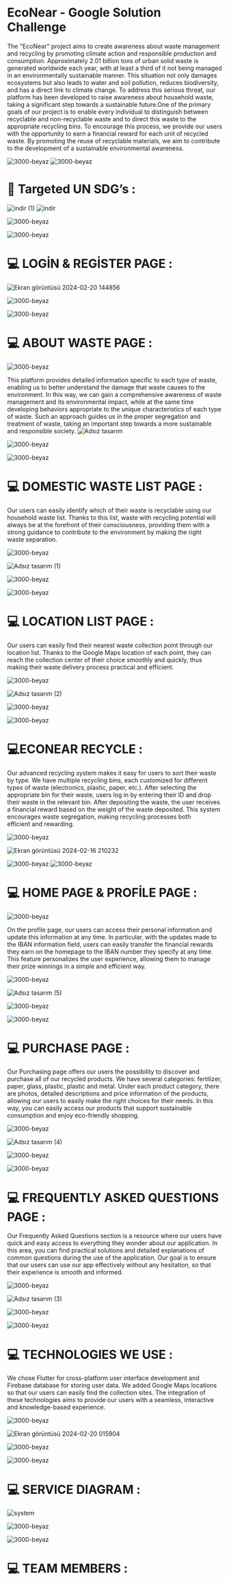 # **EcoNear - Google Solution Challenge**


The "EcoNear" project aims to create awareness about waste management and recycling by promoting climate action and responsible production and consumption. Approximately 2.01 billion tons of urban solid waste is generated worldwide each year, with at least a third of it not being managed in an environmentally sustainable manner. This situation not only damages ecosystems but also leads to water and soil pollution, reduces biodiversity, and has a direct link to climate change. To address this serious threat, our platform has been developed to raise awareness about household waste, taking a significant step towards a sustainable future.One of the primary goals of our project is to enable every individual to distinguish between recyclable and non-recyclable waste and to direct this waste to the appropriate recycling bins. To encourage this process, we provide our users with the opportunity to earn a financial reward for each unit of recycled waste. By promoting the reuse of recyclable materials, we aim to contribute to the development of a sustainable environmental awareness.


![3000-beyaz](https://github.com/burakbaslik/econear_app/assets/88744471/6c3ba341-85bf-46cf-b134-e7491f03b47b)
![3000-beyaz](https://github.com/burakbaslik/econear_app/assets/88744471/929d1009-594a-427d-9f66-442a3fb13ad9)

     
     
# **🎯 Targeted UN SDG’s  :**

![indir (1)](https://github.com/burakbaslik/econear_app/assets/88744471/e1a33e1b-017c-48eb-bb2f-63e500d00836)             ![indir](https://github.com/burakbaslik/econear_app/assets/88744471/616bde27-5898-4f57-b958-d39bdcb06cdc)



![3000-beyaz](https://github.com/burakbaslik/econear_app/assets/88744471/6bd2d239-e0e8-4f0f-9719-0cbda58581a5)

![3000-beyaz](https://github.com/burakbaslik/econear_app/assets/88744471/a4ee0a6b-e4e5-4776-9317-eaad92b112b3)





 




 

# **💻  LOGİN  &  REGİSTER PAGE :**

![Ekran görüntüsü 2024-02-20 144856](https://github.com/burakbaslik/econear_app/assets/88744471/12fe7a7b-4cbc-408c-bb2e-9c570bb4136e)

![3000-beyaz](https://github.com/burakbaslik/econear_app/assets/88744471/bb7018ed-cb3d-4901-b704-629119807187)

![3000-beyaz](https://github.com/burakbaslik/econear_app/assets/88744471/020ae932-eaab-4c2d-ae6c-b51fa79ddd04)





# **💻  ABOUT WASTE PAGE :**









![3000-beyaz](https://github.com/burakbaslik/econear_app/assets/88744471/8dc05fca-e308-4525-a526-40b476aee951)


This platform provides detailed information specific to each type of waste, enabling us to better understand the damage that waste causes to the environment. In this way, we can gain a comprehensive awareness of waste management and its environmental impact, while at the same time developing behaviors appropriate to the unique characteristics of each type of waste. Such an approach guides us in the proper segregation and treatment of waste, taking an important step towards a more sustainable and responsible society.  ![Adsız tasarım](https://github.com/burakbaslik/econear_app/assets/88744471/4427b4aa-21d5-4957-95f1-a75eb2d0dcd3)


![3000-beyaz](https://github.com/burakbaslik/econear_app/assets/88744471/54419f9d-af73-4667-bb7d-f9896619a866)


![3000-beyaz](https://github.com/burakbaslik/econear_app/assets/88744471/cd8d4f26-dc2b-47b2-97bf-cc78e6b863c0)


# **💻 DOMESTIC WASTE LIST PAGE :**






Our users can easily identify which of their waste is recyclable using our household waste list. Thanks to this list, waste with recycling potential will always be at the forefront of their consciousness, providing them with a strong guidance to contribute to the environment by making the right waste separation.

![3000-beyaz](https://github.com/burakbaslik/econear_app/assets/88744471/654a791f-7f72-4d96-bb63-769885c0c9b4)

![Adsız tasarım (1)](https://github.com/burakbaslik/econear_app/assets/88744471/11c9e6ed-e776-4bbc-a183-092b6db35b5a)


![3000-beyaz](https://github.com/burakbaslik/econear_app/assets/88744471/c41fd329-ab4c-4293-8eed-513b47c60757)

![3000-beyaz](https://github.com/burakbaslik/econear_app/assets/88744471/5660dbe2-de24-4d4f-a532-6acb8a23c2a9)


# **💻 LOCATION LIST PAGE :**
Our users can easily find their nearest waste collection point through our location list. Thanks to the Google Maps location of each point, they can reach the collection center of their choice smoothly and quickly, thus making their waste delivery process practical and efficient.

![3000-beyaz](https://github.com/burakbaslik/econear_app/assets/88744471/cddb64d8-61bb-4118-9b1e-988d91374a91)


![Adsız tasarım (2)](https://github.com/burakbaslik/econear_app/assets/88744471/04c12600-a8cd-4671-a825-32df554ba2be)

![3000-beyaz](https://github.com/burakbaslik/econear_app/assets/88744471/ec475034-7c26-476d-ac12-eae100a04c82)

![3000-beyaz](https://github.com/burakbaslik/econear_app/assets/88744471/44e60cb8-37cb-45d1-8b14-fd9e5508fe6f)








# **💻ECONEAR RECYCLE :**





Our advanced recycling system makes it easy for users to sort their waste by type. We have multiple recycling bins, each customized for different types of waste (electronics, plastic, paper, etc.). After selecting the appropriate bin for their waste, users log in by entering their ID and drop their waste in the relevant bin. After depositing the waste, the user receives a financial reward based on the weight of the waste deposited. This system encourages waste segregation, making recycling processes both efficient and rewarding.

![3000-beyaz](https://github.com/burakbaslik/econear_app/assets/88744471/5d826775-871e-4a07-860a-50747212fb03)


![Ekran görüntüsü 2024-02-16 210232](https://github.com/burakbaslik/econear_app/assets/88744471/0d231de9-52d7-4a94-9d44-f20ba5ac101e)

![3000-beyaz](https://github.com/burakbaslik/econear_app/assets/88744471/5fa5338c-ee02-4cf6-aea4-5d95d7a25f2f)
![3000-beyaz](https://github.com/burakbaslik/econear_app/assets/88744471/d117055e-2ddf-40c0-b4de-005285baf961)



# **💻 HOME PAGE & PROFİLE PAGE :**

![3000-beyaz](https://github.com/burakbaslik/econear_app/assets/88744471/9018d247-4117-4c96-a57b-77abbdb06d5d)




On the profile page, our users can access their personal information and update this information at any time. In particular, with the updates made to the IBAN information field, users can easily transfer the financial rewards they earn on the homepage to the IBAN number they specify at any time. This feature personalizes the user experience, allowing them to manage their prize winnings in a simple and efficient way.

![3000-beyaz](https://github.com/burakbaslik/econear_app/assets/88744471/8334d604-4cc1-4fef-a78a-459b76588b63)

![Adsız tasarım (5)](https://github.com/burakbaslik/econear_app/assets/88744471/531cee63-3ee3-4fda-a598-3dfc9547350d)

![3000-beyaz](https://github.com/burakbaslik/econear_app/assets/88744471/b06c4e8d-0ad4-4a37-b90b-9fc4f15519a2)

![3000-beyaz](https://github.com/burakbaslik/econear_app/assets/88744471/8d2be849-4989-4bb0-b98c-51d22b2ec69d)




# **💻 PURCHASE PAGE :**




Our Purchasing page offers our users the possibility to discover and purchase all of our recycled products. We have several categories: fertilizer, paper, glass, plastic, plastic and metal. Under each product category, there are photos, detailed descriptions and price information of the products, allowing our users to easily make the right choices for their needs. In this way, you can easily access our products that support sustainable consumption and enjoy eco-friendly shopping.

![3000-beyaz](https://github.com/burakbaslik/econear_app/assets/88744471/89170e58-2038-4366-a61e-d22bd580c9de)


![Adsız tasarım (4)](https://github.com/burakbaslik/econear_app/assets/88744471/2a6c5d19-4185-4114-b402-6a5e0a55daa8)

![3000-beyaz](https://github.com/burakbaslik/econear_app/assets/88744471/4c401fe6-4181-4509-b368-e9cb4bba6994)

![3000-beyaz](https://github.com/burakbaslik/econear_app/assets/88744471/b6509e43-076d-45f6-ad97-cab243e9fd5b)


# **💻 FREQUENTLY ASKED QUESTIONS PAGE :**




Our Frequently Asked Questions section is a resource where our users have quick and easy access to everything they wonder about our application. In this area, you can find practical solutions and detailed explanations of common questions during the use of the application. Our goal is to ensure that our users can use our app effectively without any hesitation, so that their experience is smooth and informed.

![3000-beyaz](https://github.com/burakbaslik/econear_app/assets/88744471/0f1de1e0-3459-4ef1-bf18-0fd2dca0a747)


![Adsız tasarım (3)](https://github.com/burakbaslik/econear_app/assets/88744471/36847afe-67c2-41eb-89d2-77f8453ec4ea)

![3000-beyaz](https://github.com/burakbaslik/econear_app/assets/88744471/351fec75-51c8-408c-b064-35fc289c62e1)


![3000-beyaz](https://github.com/burakbaslik/econear_app/assets/88744471/edc6fc60-d9ea-4cb4-9754-b8ae9062a034)




# **💻 TECHNOLOGIES WE USE :**



We chose Flutter for cross-platform user interface development and Firebase database for storing user data. We added Google Maps locations so that our users can easily find the collection sites. The integration of these technologies aims to provide our users with a seamless, interactive and knowledge-based experience.

![3000-beyaz](https://github.com/burakbaslik/econear_app/assets/88744471/ec764619-7b9e-4105-84d9-ee77fa3c50f7)


![Ekran görüntüsü 2024-02-20 015904](https://github.com/burakbaslik/econear_app/assets/88744471/2b51306a-5049-416e-a99a-8c22db8b44e4)

![3000-beyaz](https://github.com/burakbaslik/econear_app/assets/88744471/18d469e6-d35a-4b50-8966-e2748b647eff)

![3000-beyaz](https://github.com/burakbaslik/econear_app/assets/88744471/9a85fbb9-a5b7-4f56-aa2b-671bba573cda)



# **💻 SERVICE DIAGRAM :**

![system](https://github.com/burakbaslik/econear_app/assets/88744471/4ccea8d5-3415-44ab-bb13-5fd9be75950a)

![3000-beyaz](https://github.com/burakbaslik/econear_app/assets/88744471/dbd3707c-5d1d-49ea-b1fa-8d21a34dba56)

![3000-beyaz](https://github.com/burakbaslik/econear_app/assets/88744471/272279aa-9366-4f7d-829f-e04cf5a5cace)


# **💻 TEAM MEMBERS :**



